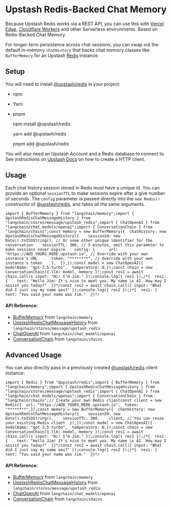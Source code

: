 Upstash Redis-Backed Chat Memory
================================

Because Upstash Redis works via a REST API, you can use this with [Vercel Edge](https://vercel.com/docs/concepts/functions/edge-functions/edge-runtime), [Cloudflare Workers](https://developers.cloudflare.com/workers/) and other Serverless environments. Based on Redis-Backed Chat Memory.

For longer-term persistence across chat sessions, you can swap out the default in-memory `chatHistory` that backs chat memory classes like `BufferMemory` for an Upstash [Redis](https://redis.io/) instance.

Setup[](#setup "Direct link to Setup")
---------------------------------------

You will need to install [@upstash/redis](https://github.com/upstash/upstash-redis) in your project:

*   npm
*   Yarn
*   pnpm

    npm install @upstash/redis

    yarn add @upstash/redis

    pnpm add @upstash/redis

You will also need an Upstash Account and a Redis database to connect to. See instructions on [Upstash Docs](https://docs.upstash.com/redis) on how to create a HTTP client.

Usage[](#usage "Direct link to Usage")
---------------------------------------

Each chat history session stored in Redis must have a unique id. You can provide an optional `sessionTTL` to make sessions expire after a give number of seconds. The `config` parameter is passed directly into the `new Redis()` constructor of [@upstash/redis](https://docs.upstash.com/redis/sdks/javascriptsdk/overview), and takes all the same arguments.

    import { BufferMemory } from "langchain/memory";import { UpstashRedisChatMessageHistory } from "langchain/stores/message/upstash_redis";import { ChatOpenAI } from "langchain/chat_models/openai";import { ConversationChain } from "langchain/chains";const memory = new BufferMemory({  chatHistory: new UpstashRedisChatMessageHistory({    sessionId: new Date().toISOString(), // Or some other unique identifier for the conversation    sessionTTL: 300, // 5 minutes, omit this parameter to make sessions never expire    config: {      url: "https://ADD_YOURS_HERE.upstash.io", // Override with your own instance's URL      token: "********", // Override with your own instance's token    },  }),});const model = new ChatOpenAI({  modelName: "gpt-3.5-turbo",  temperature: 0,});const chain = new ConversationChain({ llm: model, memory });const res1 = await chain.call({ input: "Hi! I'm Jim." });console.log({ res1 });/*{  res1: {    text: "Hello Jim! It's nice to meet you. My name is AI. How may I assist you today?"  }}*/const res2 = await chain.call({ input: "What did I just say my name was?" });console.log({ res2 });/*{  res1: {    text: "You said your name was Jim."  }}*/

#### API Reference:

*   [BufferMemory](/docs/api/memory/classes/BufferMemory) from `langchain/memory`
*   [UpstashRedisChatMessageHistory](/docs/api/stores_message_upstash_redis/classes/UpstashRedisChatMessageHistory) from `langchain/stores/message/upstash_redis`
*   [ChatOpenAI](/docs/api/chat_models_openai/classes/ChatOpenAI) from `langchain/chat_models/openai`
*   [ConversationChain](/docs/api/chains/classes/ConversationChain) from `langchain/chains`

Advanced Usage[](#advanced-usage "Direct link to Advanced Usage")
------------------------------------------------------------------

You can also directly pass in a previously created [@upstash/redis](https://docs.upstash.com/redis/sdks/javascriptsdk/overview) client instance:

    import { Redis } from "@upstash/redis";import { BufferMemory } from "langchain/memory";import { UpstashRedisChatMessageHistory } from "langchain/stores/message/upstash_redis";import { ChatOpenAI } from "langchain/chat_models/openai";import { ConversationChain } from "langchain/chains";// Create your own Redis clientconst client = new Redis({  url: "https://ADD_YOURS_HERE.upstash.io",  token: "********",});const memory = new BufferMemory({  chatHistory: new UpstashRedisChatMessageHistory({    sessionId: new Date().toISOString(),    sessionTTL: 300,    client, // You can reuse your existing Redis client  }),});const model = new ChatOpenAI({  modelName: "gpt-3.5-turbo",  temperature: 0,});const chain = new ConversationChain({ llm: model, memory });const res1 = await chain.call({ input: "Hi! I'm Jim." });console.log({ res1 });/*{  res1: {    text: "Hello Jim! It's nice to meet you. My name is AI. How may I assist you today?"  }}*/const res2 = await chain.call({ input: "What did I just say my name was?" });console.log({ res2 });/*{  res1: {    text: "You said your name was Jim."  }}*/

#### API Reference:

*   [BufferMemory](/docs/api/memory/classes/BufferMemory) from `langchain/memory`
*   [UpstashRedisChatMessageHistory](/docs/api/stores_message_upstash_redis/classes/UpstashRedisChatMessageHistory) from `langchain/stores/message/upstash_redis`
*   [ChatOpenAI](/docs/api/chat_models_openai/classes/ChatOpenAI) from `langchain/chat_models/openai`
*   [ConversationChain](/docs/api/chains/classes/ConversationChain) from `langchain/chains`